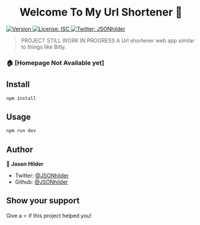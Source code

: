 <h1 align="center">Welcome To My Url Shortener 👋</h1>
<p>
  <a href="https://www.npmjs.com/package/url_shortener" target="_blank">
    <img alt="Version" src="https://img.shields.io/npm/v/url_shortener.svg">
  </a>
  <a href="#" target="_blank">
    <img alt="License: ISC" src="https://img.shields.io/badge/License-ISC-yellow.svg" />
  </a>
  <a href="https://twitter.com/JSONhilder" target="_blank">
    <img alt="Twitter: JSONhilder" src="https://img.shields.io/twitter/follow/JSONhilder.svg?style=social" />
  </a>
</p>

> PROJECT STILL WORK IN PROGRESS
> A Url shortener web app similar to things like Bitly.

### 🏠 [Homepage Not Available yet]

## Install

```sh
npm install
```

## Usage

```sh
npm run dev
```

## Author

👤 **Jason Hilder**

* Twitter: [@JSONhilder](https://twitter.com/JSONhilder)
* Github: [@JSONhilder](https://github.com/JSONhilder)

## Show your support

Give a ⭐️ if this project helped you!
